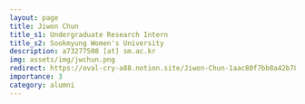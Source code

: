 ```yaml
---
layout: page
title: Jiwon Chun
title_s1: Undergraduate Research Intern
title_s2: Sookmyung Women's University
description: a73277508 [at] sm.ac.kr
img: assets/img/jwchun.png
redirect: https://oval-cry-a88.notion.site/Jiwon-Chun-1aac80f7bb8a42b7810eaaf82e8e7652
importance: 3
category: alumni
---
```

